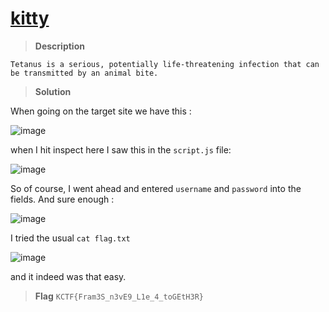 <h1><u>kitty</u></h1>

>**Description**

`Tetanus is a serious, potentially life-threatening infection that can be transmitted by an animal bite.`


>**Solution**
<p>When going on the target site we have this :
</p>

![image](https://github.com/IC3lemon/Knight-ctf/assets/150153966/c83f2583-1cf9-4b53-b5bf-707739656c17)

when I hit inspect here I saw this in the `script.js` file: 

![image](https://github.com/IC3lemon/Knight-ctf/assets/150153966/154b89ba-42c6-4044-a8f5-6c69a2eb791b)

So of course, I went ahead and entered `username` and `password` into the fields.
And sure enough :

![image](https://github.com/IC3lemon/Knight-ctf/assets/150153966/3cdd510a-6505-4869-a224-3b9bf14a3d70)

I tried the usual `cat flag.txt` 

![image](https://github.com/IC3lemon/Knight-ctf/assets/150153966/aa576f13-9235-40a3-8168-e818361914cc)

<p>and it indeed was that easy.</p>

>**Flag**
`KCTF{Fram3S_n3vE9_L1e_4_toGEtH3R}`





